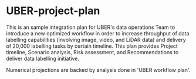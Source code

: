 # UBER-project-plan
This is an sample integration plan for UBER's data operations Team to introduce a new optimized workflow in order to increase throughput of data labelling capabilities (involving image, video, and LiDAR data) and delivery of 20,000 labelling tasks by certain timeline. This plan provides Project timeline, Scenario analysis, Risk assessment, and Recommendations to deliver data labelling initiative.

Numerical projections are backed by analysis done in 'UBER workflow plan'.
